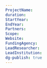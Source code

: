 ```yaml
---
ProjectName: 
duration: 
StartYear: 
EndYear: 
Partners: 
Scope: 
Website: 
FundingAgency: 
LeadResearcher: 
LeadInstitution: 
dg-publish: true
---
```


